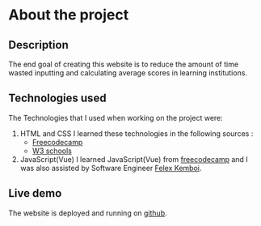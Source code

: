 # About the project

## Description
The end goal of creating this website is to  reduce the amount of time wasted inputting and calculating average scores in learning institutions.

## Technologies used
The Technologies that I used when working on the project were:
1. HTML and CSS
    I learned these technologies in the following sources :
      - <a href="https://www.freecodecamp.org">Freecodecamp</a>
      - <a href="https://www.w3schools.com">W3 schools</a>
2. JavaScript(Vue)
    I learned JavaScript(Vue) from <a href="https://www.freecodecamp.org">freecodecamp</a> and I was also assisted by Software Engineer <a href="https://github.com/felexkemboi">Felex Kemboi</a>.
##  Live demo
The website is deployed and running on  <a href="https://davidwagura.github.io/Vue/">github</a>.

